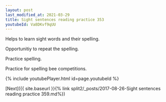 ```yaml
---
layout: post
last_modified_at: 2021-03-29
title: Sight sentences reading practice 353
youtubeId: Va8DKvf9qUU
---
```

 
 
Helps to learn sight words and their spelling.

Opportunitiy to repeat the spelling. 

Practice spelling. 
 
Practice for spelling bee competitions. 
 
{% include youtubePlayer.html id=page.youtubeId %}
 
 

[Next]({{ site.baseurl }}{% link  split2/_posts/2017-08-26-Sight sentences reading practice 359.md%})
 
